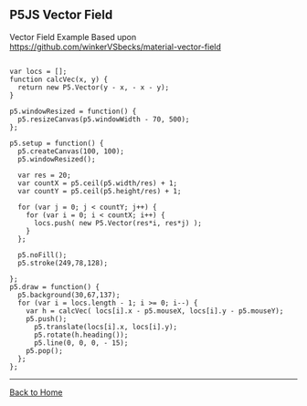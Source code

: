 ## P5JS Vector Field


Vector Field Example Based upon https://github.com/winkerVSbecks/material-vector-field

```p5js/playable

var locs = [];
function calcVec(x, y) {
  return new P5.Vector(y - x, - x - y);
}

p5.windowResized = function() {
  p5.resizeCanvas(p5.windowWidth - 70, 500);
};

p5.setup = function() {
  p5.createCanvas(100, 100);
  p5.windowResized();

  var res = 20;
  var countX = p5.ceil(p5.width/res) + 1;
  var countY = p5.ceil(p5.height/res) + 1;

  for (var j = 0; j < countY; j++) {
    for (var i = 0; i < countX; i++) {
      locs.push( new P5.Vector(res*i, res*j) );
    }
  };

  p5.noFill();
  p5.stroke(249,78,128);

};
p5.draw = function() {
  p5.background(30,67,137);
  for (var i = locs.length - 1; i >= 0; i--) {
    var h = calcVec( locs[i].x - p5.mouseX, locs[i].y - p5.mouseY);
    p5.push();
      p5.translate(locs[i].x, locs[i].y);
      p5.rotate(h.heading());
      p5.line(0, 0, 0, - 15);
    p5.pop();
  };
};
```


---

[Back to Home](:@Home)

